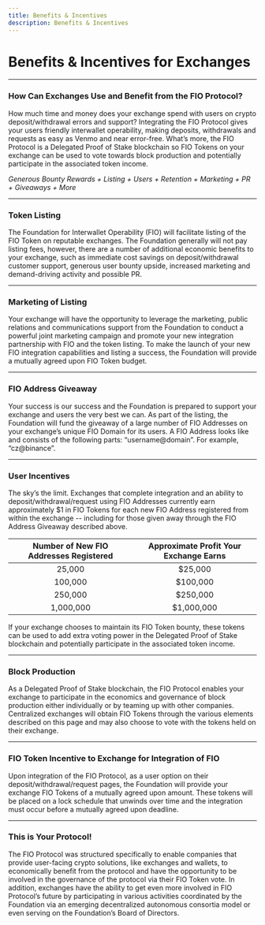 ```yaml
---
title: Benefits & Incentives
description: Benefits & Incentives
---
```


# Benefits & Incentives for Exchanges

---
### How Can Exchanges Use and Benefit from the FIO Protocol?

How much time and money does your exchange spend with users on crypto deposit/withdrawal errors and support? Integrating the FIO Protocol gives your users friendly interwallet operability, making deposits, withdrawals and requests as easy as Venmo and near error-free. What’s more, the FIO Protocol is a Delegated Proof of Stake blockchain so FIO Tokens on your exchange can be used to vote towards block production and potentially participate in the associated token income.

*Generous Bounty Rewards + Listing + Users + Retention + Marketing + PR + Giveaways + More*

---
### Token Listing

The Foundation for Interwallet Operability (FIO) will facilitate listing of the FIO Token on reputable exchanges. The Foundation generally will not pay listing fees, however, there are a number of additional economic benefits to your exchange, such as immediate cost savings on deposit/withdrawal customer support, generous user bounty upside, increased marketing and demand-driving activity and possible PR.

---
### Marketing of Listing

Your exchange will have the opportunity to leverage the marketing, public relations and communications support from the Foundation to conduct a powerful joint marketing campaign and promote your new integration partnership with FIO and the token listing. To make the launch of your new FIO integration capabilities and listing a success, the Foundation will provide a mutually agreed upon FIO Token budget.

---
### FIO Address Giveaway

Your success is our success and the Foundation is prepared to support your exchange and users the very best we can. As part of the listing, the Foundation will fund the giveaway of a large number of FIO Addresses on your exchange’s unique FIO Domain for its users. A FIO Address looks like and consists of the following parts: “username@domain”. For example, “cz@binance”.

---
### User Incentives

The sky’s the limit. Exchanges that complete integration and an ability to deposit/withdrawal/request using FIO Addresses currently earn approximately $1 in FIO Tokens for each new FIO Address registered from within the exchange -- including for those given away through the FIO Address Giveaway described above.

|Number of New FIO Addresses Registered|Approximate Profit Your Exchange Earns|
|:-:|:-:|
|25,000|$25,000|
|100,000|$100,000|
|250,000|$250,000|
|1,000,000|$1,000,000|

If your exchange chooses to maintain its FIO Token bounty, these tokens can be used to add extra voting power in the Delegated Proof of Stake blockchain and potentially participate in the associated token income.

---
### Block Production

As a Delegated Proof of Stake blockchain, the FIO Protocol enables your exchange to participate in the economics and governance of block production either individually or by teaming up with other companies. Centralized exchanges will obtain FIO Tokens through the various elements described on this page and may also choose to vote with the tokens held on their exchange.  

---
### FIO Token Incentive to Exchange for Integration of FIO

Upon integration of the FIO Protocol, as a user option on their deposit/withdrawal/request pages, the Foundation will provide your exchange FIO Tokens of a mutually agreed upon amount. These tokens will be placed on a lock schedule that unwinds over time and the integration must occur before a mutually agreed upon deadline.

---
### This is Your Protocol!

The FIO Protocol was structured specifically to enable companies that provide user-facing crypto solutions, like exchanges and wallets, to economically benefit from the protocol and have the opportunity to be involved in the governance of the protocol via their FIO Token vote. In addition, exchanges have the ability to get even more involved in FIO Protocol’s future by participating in various activities coordinated by the Foundation via an emerging decentralized autonomous consortia model or even serving on the Foundation’s Board of Directors.

